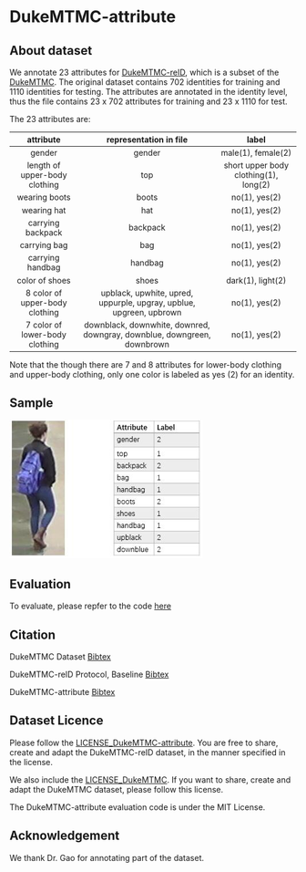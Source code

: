 # DukeMTMC-attribute

## About dataset

We annotate 23 attributes for [DukeMTMC-reID](https://github.com/layumi/DukeMTMC-reID_evaluation), 
which  is a subset of the [DukeMTMC](http://vision.cs.duke.edu/DukeMTMC/). 
The original dataset contains 702 identities for training and 1110 identities for testing. 
The attributes are annotated in the identity level, thus the file contains 23 x 702 attributes for training and 23 x 1110 for test.


The 23 attributes are: 

| attribute | representation in file | label |
| :----: | :----: | :----: |
| gender | gender | male(1), female(2) |
| length of upper-body clothing | top | short upper body clothing(1), long(2)    |
| wearing boots| boots| no(1), yes(2)    |
| wearing hat| hat | no(1), yes(2) |
| carrying backpack| backpack | no(1), yes(2) |
| carrying bag| bag | no(1), yes(2) |
| carrying handbag| handbag | no(1), yes(2) |
| color of shoes| shoes | dark(1), light(2) |
| 8 color of upper-body clothing| upblack, upwhite, upred, uppurple, upgray, upblue, upgreen, upbrown | no(1), yes(2) |
| 7 color of lower-body clothing| downblack, downwhite, downred, downgray, downblue, downgreen, downbrown | no(1), yes(2) |

Note that the though there are 7 and 8 attributes for lower-body clothing and upper-body clothing, only one color is labeled as yes (2) for an identity.
 
## Sample

![](sample_image.jpg)

## Evaluation
To evaluate, please repfer to the code [here](https://github.com/vana77/Market-1501_Attribute)


## Citation

DukeMTMC Dataset [Bibtex](https://raw.githubusercontent.com/vana77/DukeMTMC-attribute/master/CITATION_DukeMTMC.txt)

DukeMTMC-reID Protocol, Baseline [Bibtex](https://raw.githubusercontent.com/vana77/DukeMTMC-attribute/master/CITATION_DukeMTMC-reID.txt)

DukeMTMC-attribute [Bibtex](https://raw.githubusercontent.com/vana77/DukeMTMC-attribute/master/CITATION_DukeMTMC-attribute.txt)

## Dataset Licence
Please follow the [LICENSE_DukeMTMC-attribute](https://github.com/vana77/DukeMTMC-attribute/blob/master/LICENSE_DukeMTMC-attribute.txt). You are free to share, create and adapt the DukeMTMC-reID dataset, in the manner specified in the license.

We also include the [LICENSE_DukeMTMC](https://github.com/vana77/DukeMTMC-attribute/blob/master/LICENSE_DukeMTMC.txt). If you want to share, create and adapt the DukeMTMC dataset, please follow this license.

The DukeMTMC-attribute evaluation code is under the MIT License.

## Acknowledgement

We thank Dr. Gao for annotating part of the dataset.
